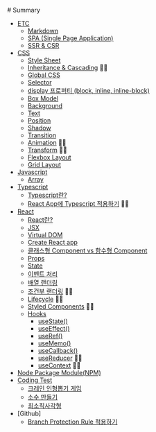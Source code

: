 ‌# Summary​

- [ETC](#)
  - [Markdown](/ETC/Markdown.md)
  - [SPA (Single Page Application)](/ETC/SPA.md)
  - [SSR & CSR](/ETC/CSRSSR.md)
- [CSS](#)
  - [Style Sheet](/CSS/StyleSheet.md)
  - [Inheritance & Cascading](/CSS/InheritanceCascading.md) 🧑‍💻
  - [Global CSS](/CSS/GlobalCSS.md)
  - [Selector](/CSS/Selector.md)
  - [display 프로퍼티 (block, inline, inline-block)](/CSS/Display.md)
  - [Box Model](/CSS/BoxModel.md)
  - [Background](/CSS/Background.md)
  - [Text](/CSS/Text.md)
  - [Position](/CSS/Position.md)
  - [Shadow](/CSS/Shadow.md)
  - [Transition](/CSS/Transition.md)
  - [Animation](/CSS/Animation.md) 🧑‍💻
  - [Transform](/CSS/Transform.md) 🧑‍💻
  - [Flexbox Layout](/CSS/Flex.md)
  - [Grid Layout](/CSS/Grid.md)
- [Javascript](#)
  - [Array](#)
- [Typescript](#)
  - [Typescript란?](/Typescript/Typescript.md)
  - [React App에 Typescript 적용하기](#) 🧑‍💻
- [React](#)
  - [React란?](/REACT/WhatIsReact.md)
  - [JSX](/REACT/JSX.md)
  - [Virtual DOM](/REACT/VirtualDOM.md)
  - [Create React app](/REACT/CreateReactApp.md)
  - [클래스형 Component vs 함수형 Component](/REACT/Component.md)
  - [Props](/REACT/Props.md)
  - [State](/REACT/State.md)
  - [이벤트 처리](/REACT/Event.md)
  - [배열 랜더링](/REACT/ArrayRendering.md)
  - [조건부 랜더링](#) 🧑‍💻
  - [Lifecycle](#) 🧑‍💻
  - [Styled Components](#) 🧑‍💻
  - [Hooks](#)
    - [useState()](/REACT/UseState.md)
    - [useEffect()](/REACT/UseEffect.md)
    - [useRef()](/REACT/UseRef.md)
    - [useMemo()](/REACT/UseMemo.md)
    - [useCallback()](/REACT/UseCallback.md)
    - [useReducer](#) 🧑‍💻
    - [useContext](#) 🧑‍💻
- [Node Package Module(NPM)](#)
- [Coding Test](#)
  - [크레인 인형뽑기 게임](/CodingTest/programmers_crane-puppet-game.md)
  - [소수 만들기](/CodingTest/programmers_make-prime-number.md)
  - [최소직사각형](/CodingTest/programmers_minimum_rectangle.md)
- [Github]
  - [Branch Protection Rule 적용하기](/Github/ProtectionBranch.md)
